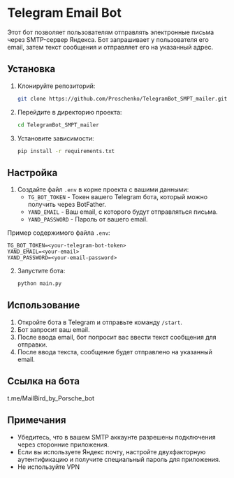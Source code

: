 
# Telegram Email Bot

Этот бот позволяет пользователям отправлять электронные письма через SMTP-сервер Яндекса. Бот запрашивает у пользователя его email, затем текст сообщения и отправляет его на указанный адрес.

## Установка

1. Клонируйте репозиторий:
    ```bash
    git clone https://github.com/Proschenko/TelegramBot_SMPT_mailer.git
    ```
2. Перейдите в директорию проекта:
    ```bash
    cd TelegramBot_SMPT_mailer
    ```
3. Установите зависимости:
    ```bash
    pip install -r requirements.txt
    ```

## Настройка

1. Создайте файл `.env` в корне проекта с вашими данными:
    - `TG_BOT_TOKEN` - Токен вашего Telegram бота, который можно получить через BotFather.
    - `YAND_EMAIL` - Ваш email, с которого будут отправляться письма.
    - `YAND_PASSWORD` - Пароль от вашего email.

Пример содержимого файла `.env`:
```
TG_BOT_TOKEN=<your-telegram-bot-token>
YAND_EMAIL=<your-email>
YAND_PASSWORD=<your-email-password>
```

2. Запустите бота:
    ```bash
    python main.py
    ```

## Использование

1. Откройте бота в Telegram и отправьте команду `/start`.
2. Бот запросит ваш email.
3. После ввода email, бот попросит вас ввести текст сообщения для отправки.
4. После ввода текста, сообщение будет отправлено на указанный email.

## Ссылка на бота

t.me/MailBird_by_Porsche_bot

## Примечания

- Убедитесь, что в вашем SMTP аккаунте разрешены подключения через сторонние приложения.
- Если вы используете Яндекс почту, настройте двухфакторную аутентификацию и получите специальный пароль для приложения.
- Не используйте VPN
